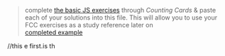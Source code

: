 > complete [the basic JS exercises](https://developer.mozilla.org/en-US/docs/Learn/JavaScript/First_steps/Variables#What_is_a_variable) through _Counting Cards_ & paste each of your solutions into this file.  This will allow you to use your FCC exercises as a study reference later on  
> [completed example](https://github.com/AlfiYusrina/hyf-javascript1/blob/master/week1/freecode_camp_solutions.MD) 

//this e first.is th
